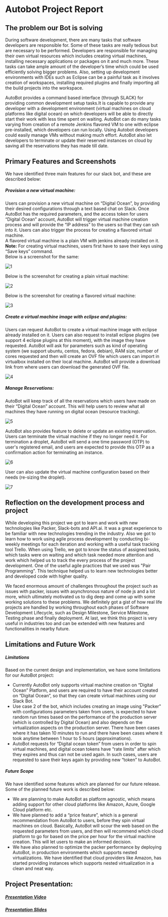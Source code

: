 # Autobot Project Report  
  
## The problem our Bot is solving

During software development, there are many tasks that software developers are responsible for. Some of these tasks are really tedious but are necessary to be performed. Developers are responsible for managing their own virtual resources which includes creating virtual machines, installing necessary applications or packages on it and much more. These tasks can take ample amount of the developer’s time which could be used efficiently solving bigger problems. Also, setting up development environments with IDEs such as Eclipse can be a painful task as it involves creation of workspaces, installing required plugins and finally importing all the build projects into the workspace.
 
AutoBot provides a command based interface (through SLACK) for providing common development setup tasks.It is capable to provide any developer with a development environment (virtual machines on cloud platforms like digital ocean) on which developers will be able to directly start their work with less time spent on waiting. AutoBot can do many tasks varying from creation of a remote Jenkins flavored VM to one with eclipse pre-installed, which developers can run locally. Using Autobot developers could easily manage VMs without making much effort. AutoBot also let developers to terminate or update their reserved instances on cloud by saving all the reservations they has made till date. 

## Primary Features and Screenshots   

We have identified three main features for our slack bot, and these are described below:  

##### Provision a new virtual machine:  

Users can provision a new virtual machine on “Digital Ocean”, by providing their desired configurations through a text based chat on Slack. 
Once AutoBot has the required parameters, and the access token for users “Digital Ocean” account, AutoBot will trigger virtual machine creation process and will provide the “IP address” to the users so that they can ssh into it. 
Users can also trigger the process for creating a flavored virtual machine.  
A flavored virtual machine is a plain VM with jenkins already installed on it.   
**Note:** For creating virtual machines, users first have to save their keys using “Save keys” command.  
Below is a screenshot for the same:  

![1](https://media.github.ncsu.edu/user/7998/files/f687744c-d467-11e7-8338-b35afb18f87e)

Below is the screenshot for creating a plain virtual machine:

![2](https://media.github.ncsu.edu/user/7998/files/19f94e96-d468-11e7-979a-d8fa3a5731f9)  

Below is the screenshot for creating a flavored virtual machine:

![3](https://media.github.ncsu.edu/user/7998/files/26161902-d468-11e7-8f1b-b6a5accf1df3) 

##### Create a virtual machine image with eclipse and plugins:  

Users can request AutoBot to create a virtual machine image with eclipse already installed on it. 
Users can also request to install eclipse plugins (we support 4 eclipse plugins at this moment), with the image they have requested.
 AutoBot will ask for parameters such as kind of operating system (we support ubuntu, centos, fedora, debian), RAM size, number of cores requested and then will create an OVF file which users can import in virtualbox installed on their local machine.
 AutoBot will provide a download link from where users can download the generated OVF file.
 
 ![4](https://user-images.githubusercontent.com/32002357/33355590-10b9d076-d486-11e7-950a-d56e4b1b3270.png)

##### Manage Reservations:  

AutoBot will keep track of all the reservations which users have made on their “Digital Ocean” account. This will help users to review what all machines they have running on digital ocean (resource tracking).

![5](https://media.github.ncsu.edu/user/7998/files/7aa7bc50-d468-11e7-81b8-6011164fb4cf) 

AutoBot also provides feature to delete or update an existing reservation. Users can terminate the virtual machine if they no longer need it. For termination a droplet, AutoBot will send a one time password (OTP) to user's registered email, and users are expected to provide this OTP as a confirmation action for terminating an instance.

![6](https://media.github.ncsu.edu/user/7998/files/7ac5946e-d468-11e7-823a-114ba8b94cf8) 

User can also update the virtual machine configuration based on their needs (re-sizing the droplet).

![7](https://media.github.ncsu.edu/user/7998/files/7aea310c-d468-11e7-9f8c-74122e565410)  

## Reflection on the development process and project

While developing this project we got to learn and work with new technologies like Packer, Slack-bots and API.ai. It was a great experience to be familiar with new technologies trending in the industry. Also we got to learn how to work using agile process development by conducting bi-weekly meetings for each iteration and working with a useful task tracking tool Trello. When using Trello, we got to know the status of assigned tasks, which tasks were on waiting and which task needed more attention and work which helped us to track the every process of the project development. One of the useful agile practices that we used was "Pair Programming". This technique helped us to learn new technologies better and developed code with higher quality.

We faced enormous amount of challenges throughout the project such as issues with packer, issues with asynchronous nature of node js and a lot more, which ultimately motivated us to dig deep and come up with some working solutions to these problems. We definitely got a gist of how real life projects are handled by working throughout each phases of Software Development Lifecycle, such as Design Milestone, Service Milestone, Testing phase and finally deployment. At last, we think this project is very useful in industries too and can be extended with new features and functionalities in nearby future.

## Limitations and Future Work
  
##### Limitations  
Based on the current design and implementation, we have some limitations for our AutoBot project:  

* Currently AutoBot only supports virtual machine creation on “Digital Ocean” Platform, and users are required to have their account created on “Digital Ocean”, so that they can create virtual machines using our Slack Bot.
* Use case 2 of the bot, which includes creating an image using "Packer" with configurations parameters taken from users, is expected to have random run times based on the performance of the production server (which is controlled by Digital Ocean) and also depends on the virtualization aspects on the production server.
 There have been cases where it has taken 10 minutes to run and there have been cases where it took anytime between 1 hour to 5 hours (approximations).  
* AutoBot requests for “Digital ocean token” from users in order to spin virtual machines, and digital ocean tokens have “rate limits” after which they expires and thus can not be used again.
 In such cases, users are requested to save their keys again by providing new “token” to AutoBot.  
  
##### Future Scope  
We have identified some features which are planned for our future release. Some of the planned future work is described below:  

* We are planning to make AutoBot as platform agnostic, which means adding support for other cloud platforms like Amazon, Azure, Google Cloud platform etc.  
* We have planned to add a “price feature”, which is a general recommendation from AutoBot to users, before they spin virtual machines on cloud. 
Basically, AutoBot will scour the web based on the requested parameters from users, and then will recommend which cloud platform to go for based on the price per hour for the virtual machine creation.
 This will let users to make an informed decision.  
* We have also planned to optimize the packer performance by deploying AutoBot, in production environments which supports nested virtualizations. 
We have identified that cloud providers like Amazon, has started providing instances which supports nested virtualization in a clean and neat way.  


## Project Presentation:

##### [Presentation Video](https://www.youtube.com/watch?v=e8kD_S5bZ7I&t=4s)
##### [Presentation Slides](https://github.ncsu.edu/bbansal/AutoBots/blob/master/Docs/REPORT.pptx)

